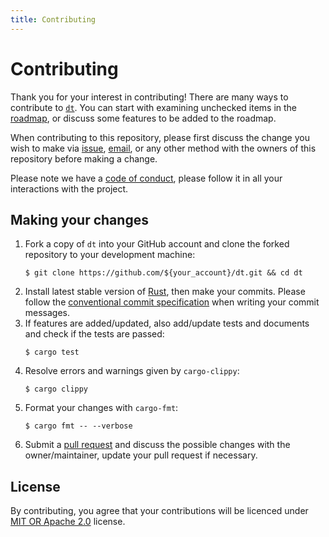 ```yaml
---
title: Contributing
---
```


# Contributing

Thank you for your interest in contributing! There are many ways to contribute
to [`dt`](https://github.com/blurgyy/dt).  You can start with examining
unchecked items in the
[roadmap](https://github.com/blurgyy/dt/blob/main/roadmap.md), or discuss some
features to be added to the roadmap.

When contributing to this repository, please first discuss the change you wish
to make via [issue](https://github.com/blurgyy/dt/issues),
[email](mailto:gy@blurgy.xyz), or any other method with the owners of this
repository before making a change.

Please note we have a [code of
conduct](https://github.com/blurgyy/dt/blob/main/CODE_OF_CONDUCT.md), please
follow it in all your interactions with the project.

## Making your changes

1. Fork a copy of `dt` into your GitHub account and clone the forked
   repository to your development machine:
   ```shell
   $ git clone https://github.com/${your_account}/dt.git && cd dt
   ```
2. Install latest stable version of [Rust](https://github.com/rust-lang/rust),
   then make your commits.  Please follow the [conventional commit
   specification](https://www.conventionalcommits.org/) when writing your
   commit messages.
3. If features are added/updated, also add/update tests and documents and
   check if the tests are passed:
   ```shell
   $ cargo test
   ```
4. Resolve errors and warnings given by `cargo-clippy`:
   ```shell
   $ cargo clippy
   ```
5. Format your changes with `cargo-fmt`:
   ```shell
   $ cargo fmt -- --verbose
   ```
6. Submit a [pull request](https://github.com/blurgyy/dt/pulls) and discuss
   the possible changes with the owner/maintainer, update your pull request if
   necessary.

## License

By contributing, you agree that your contributions will be licenced under [MIT
OR Apache 2.0](https://github.com/blurgyy/dt/blob/main/LICENSE) license.
